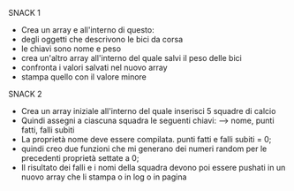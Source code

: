 SNACK 1
- Crea un array e all'interno di questo:
- degli oggetti che descrivono le bici da corsa
- le chiavi sono nome e peso 
- crea un'altro array all'interno del quale salvi il peso delle bici
- confronta i valori salvati nel nuovo array
- stampa quello con il valore minore



SNACK 2

- Crea un array iniziale all'interno del quale inserisci 5 squadre di calcio
- Quindi assegni a ciascuna squadra le seguenti chiavi:
--> nome, punti fatti, falli subiti
- La proprietà nome deve essere compilata.
punti fatti e falli subiti = 0; 
- quindi creo due funzioni che mi generano dei numeri random per le precedenti proprietà settate a 0; 
- Il risultato dei falli e i nomi della squadra devono poi essere pushati in un nuovo array che li stampa o in log o in pagina

